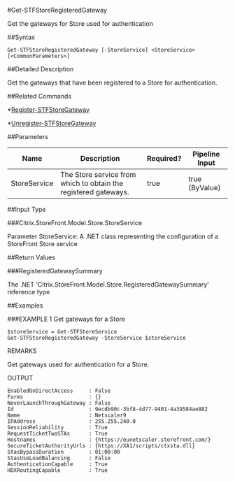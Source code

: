 #Get-STFStoreRegisteredGateway
Get the gateways for Store used for authentication
##Syntax
```Get-STFStoreRegisteredGateway [-StoreService] <StoreService> [<CommonParameters>]
```
##Detailed Description
Get the gateways that have been registered to a Store for authentication.
##Related Commands
*[Register-STFStoreGateway](Register-STFStoreGateway)
*[Unregister-STFStoreGateway](Unregister-STFStoreGateway)
##Parameters
|Name|Description|Required?|Pipeline Input||--|--|--|--||StoreService|The Store service from which to obtain the registered gateways.|true|true (ByValue)|##Input Type
###Citrix.StoreFront.Model.Store.StoreService
Parameter StoreService: A .NET class representing the configuration of a StoreFront Store service
##Return Values
###RegisteredGatewaySummary
The .NET 'Citrix.StoreFront.Model.Store.RegisteredGatewaySummary' reference type
##Examples
###EXAMPLE 1 Get gateways for a Store
```$storeService = Get-STFStoreService
Get-STFStoreRegisteredGateway -StoreService $storeService
```
REMARKS
Get gateways used for authentication for a Store.
OUTPUT
```EnabledOnDirectAccess     : False
Farms                     : {}
NeverLaunchThroughGateway : False
Id                        : 9ecdb90c-3bf8-4d77-9401-4a39584ae882
Name                      : Netscaler9
IPAddress                 : 255.255.240.0
SessionReliability        : True
RequestTicketTwoSTAs      : True
Hostnames                 : {https://eunetscaler.storefront.com/}
SecureTicketAuthorityUrls : {https://XA1/scripts/ctxsta.dll}
StasBypassDuration        : 01:00:00
StasUseLoadBalancing      : False
AuthenticationCapable     : True
HDXRoutingCapable         : True
```
